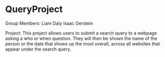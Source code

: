 # QueryProject

Group Members:
Liam Daly
Isaac Gerstein

Project:
This project allows users to submit a search query to a webpage asking a who or when question. They will then be shown the name of the person or the date that shows up the most overall, across all websites that appear under the search query.
